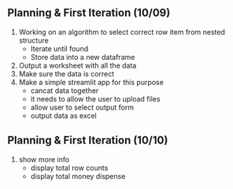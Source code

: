 Planning & First Iteration (10/09)
---

1. Working on an algorithm to select correct row item from nested structure
    - Iterate until found
    - Store data into a new dataframe
2. Output a worksheet with all the data
3. Make sure the data is correct
4. Make a simple streamlit app for this purpose
    - cancat data together
    - it needs to allow the user to upload files
    - allow user to select output form
    - output data as excel


Planning & First Iteration (10/10)
---

1. show more info
    - display total row counts
    - display total money dispense